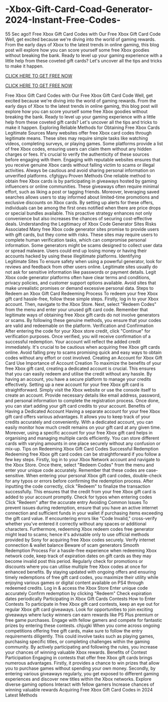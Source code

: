 # -Xbox-Gift-Card-Coad-Generator-2024-Instant-Free-Codes-
55 Sec ago!! Free Xbox Gift Card Codes with Our Free Xbox Gift Card Code Well, get excited because we're diving into the world of gaming rewards. From the early days of Xbox to the latest trends in online gaming, this blog post will explore how you can score yourself some free Xbox goodies without breaking the bank. Ready to level up your gaming experience with a little help from these coveted gift cards? Let's uncover all the tips and tricks to make it happen.


[CLICK HERE TO GET FREE NOW](https://preesolution.com/xbox)


[CLICK HERE TO GET FREE NOW](https://preesolution.com/xbox)



Free Xbox Gift Card Codes with Our Free Xbox Gift Card Code Well, get excited because we're diving into the world of gaming rewards. From the early days of Xbox to the latest trends in online gaming, this blog post will explore how you can score yourself some free Xbox goodies without breaking the bank. Ready to level up your gaming experience with a little help from these coveted gift cards? Let's uncover all the tips and tricks to make it happen.
Exploring Reliable Methods for Obtaining Free Xbox Cards
Legitimate Sources
Many websites offer free Xbox card codes through legitimate means. These sites may require simple tasks like watching videos, completing surveys, or playing games.
Some platforms provide a list of free Xbox codes, ensuring users can claim them without any hidden charges or fees. It's crucial to verify the authenticity of these sources before engaging with them.
Engaging with reputable websites ensures that you receive genuine Xbox cards without falling victim to scams or illegal activities. Always be cautious and avoid sharing personal information on unverified platforms. cfghjgyu
Proven Methods
One reliable method to obtain free Xbox cards is by participating in giveaways hosted by gaming influencers or online communities. These giveaways often require minimal effort, such as liking a post or tagging friends.
Moreover, leveraging saved searches allows users to stay informed about limited-time promotions and exclusive discounts on Xbox cards. By setting up alerts for these offers, individuals can be among the first ones notified when there are price drops or special bundles available. This proactive strategy enhances not only convenience but also increases the chances of securing cost-effective deals.
Understanding the Legitimacy of Xbox Code Generator Sites
Risks Associated
Many free Xbox code generator sites promise to provide users with gift cards, but they come with risks. These sites may require users to complete human verification tasks, which can compromise personal information.
Some generators might be scams designed to collect user data or spread malware. Users could end up losing money or having their accounts hacked by using these illegitimate platforms.
Identifying Legitimate Sites
To ensure safety when using a powerful generator, look for reviews and feedback from other users online. Legitimate sites usually do not ask for sensitive information like passwords or payment details.
Legit Xbox code generator platforms often have clear terms and conditions, privacy policies, and customer support options available. Avoid sites that make unrealistic promises or demand excessive personal data.
Steps to Redeem an Xbox Gift Card
Redeeming Process
To redeem your free Xbox gift card hassle-free, follow these simple steps. Firstly, log in to your Xbox account. Then, navigate to the Xbox Store. Next, select "Redeem Codes" from the menu and enter your unused gift card code.
Remember that legitimate ways of obtaining free Xbox gift cards do not involve generators or scams. By following these genuine methods, you ensure that your codes are valid and redeemable on the platform.
Verification and Confirmation
After entering the code for your Xbox store credit, click "Continue" for verification purposes. Once verified, you will receive confirmation of a successful redemption. Your account will reflect the added credit immediately.
It's crucial to be cautious when acquiring free Xbox gift cards online. Avoid falling prey to scams promising quick and easy ways to obtain codes without any effort or cost involved.
Creating an Account for Xbox Gift Card Use
Importance of Account Creation
To maximize the benefits of your free Xbox gift card, creating a dedicated account is crucial. This ensures that you can easily redeem and utilise the credit without any hassle. By having an account, you have a secure platform to manage your credits effectively.
Setting up a new account for your free Xbox gift card is straightforward. Simply visit the Xbox website or use the console itself to create an account. Provide necessary details like email address, password, and personal information to complete the registration process. Once done, you can start adding your gift card credits to your account.
Benefits of Having a Dedicated Account
Having a separate account for your free Xbox gift card offers various advantages. It allows you to keep track of your credits accurately and conveniently. With a dedicated account, you can easily monitor how much credit remains on your gift card at any given time.
Moreover, using a specific account for your free Xbox gift card helps in organising and managing multiple cards efficiently. You can store different cards with varying amounts in one place securely without any confusion or mix-up.
Tips on Redeeming Xbox Gift Card Codes
Successful Redemption
Redeeming free Xbox gift card codes can be straightforward if you follow a few key steps. Firstly, log in to your Xbox Network account and navigate to the Xbox Store. Once there, select "Redeem Codes" from the menu and enter your unique code accurately. Remember that these codes are case-sensitive.
When entering your personal Xbox gift card codes, double-check for any typos or errors before confirming the redemption process. After inputting the code correctly, click "Redeem" to finalize the transaction successfully. This ensures that the credit from your free Xbox gift card is added to your account promptly.
Check for typos when entering codes
Click "Redeem" after the accurate entry
Avoiding Common Issues
To prevent issues during redemption, ensure that you have an active internet connection and sufficient funds in your wallet if purchasing items exceeding the gift card value. If encountering errors like "Code Invalid," cross-verify whether you've entered it correctly without any spaces or additional characters.
Furthermore, redeeming Xbox redeem codes free generator might lead to scams; hence it's advisable only to use official methods provided by Sony for acquiring free Xbox codes securely.
Verify internet connection & wallet balance
Beware of scam generators
Smooth Redemption Process
For a hassle-free experience when redeeming Xbox network code, keep track of expiration dates on gift cards as they may become invalid post this period. Regularly check for promotions or discounts where you can utilise multiple free Xbox codes at once for enhanced benefits.
By staying updated with ongoing offers and ensuring timely redemptions of free gift card codes, you maximize their utility while enjoying various games or digital content available on PS4 through redeemed credits.
Log in & access the Xbox Store
Enter unique code accurately
Confirm redemption by clicking "Redeem"
Check expiration dates periodically
Participating in Xbox Gift Cards Contests
How to Enter Contests
To participate in free Xbox gift card contests, keep an eye out for regular Xbox gift card giveaways. Look for opportunities to join exciting giveaways where lucky winners can earn rewards like PS Plus premium or free game purchases. Engage with fellow gamers and compete for fantastic prizes by entering these contests. chjugki
When you come across ongoing competitions offering free gift cards, make sure to follow the entry requirements diligently. This could involve tasks such as playing games, purchasing specific titles, or completing challenges within the gaming community. By actively participating and following the rules, you increase your chances of winning valuable Xbox rewards.
Benefits of Contest Participation
Engaging in contests that offer free Xbox gift cards brings numerous advantages. Firstly, it provides a chance to win prizes that allow you to purchase games without spending your own money. Secondly, by entering various giveaways regularly, you get exposed to different gaming experiences and discover new titles within the Xbox networks.
Explore diverse gaming options
Interact with fellow gamers
Increase chances of winning valuable rewards
Acquiring Free Xbox Gift Card Codes in 2024
Latest Methods
